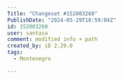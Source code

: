 ```yaml
---
Title: "Changeset #152003260"
PublishDate: "2024-05-29T18:59:04Z"
id: 152003260
user: santasa
comment: modified info + path
created_by: iD 2.29.0
tags:
  - Montenegro

---
```

